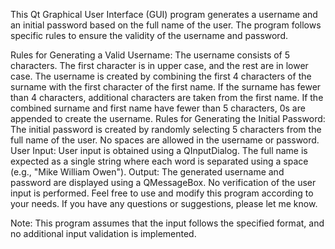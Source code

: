 This Qt Graphical User Interface (GUI) program generates a username and an initial password based on the full name of the user. The program follows specific rules to ensure the validity of the username and password.

Rules for Generating a Valid Username:
The username consists of 5 characters.
The first character is in upper case, and the rest are in lower case.
The username is created by combining the first 4 characters of the surname with the first character of the first name.
If the surname has fewer than 4 characters, additional characters are taken from the first name.
If the combined surname and first name have fewer than 5 characters, 0s are appended to create the username.
Rules for Generating the Initial Password:
The initial password is created by randomly selecting 5 characters from the full name of the user.
No spaces are allowed in the username or password.
User Input:
User input is obtained using a QInputDialog.
The full name is expected as a single string where each word is separated using a space (e.g., "Mike William Owen").
Output:
The generated username and password are displayed using a QMessageBox.
No verification of the user input is performed.
Feel free to use and modify this program according to your needs. If you have any questions or suggestions, please let me know.

Note: This program assumes that the input follows the specified format, and no additional input validation is implemented.
